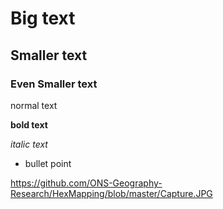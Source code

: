 # Big text
## Smaller text
### Even Smaller text

normal text

**bold text**

*italic text*


* bullet point

https://github.com/ONS-Geography-Research/HexMapping/blob/master/Capture.JPG
